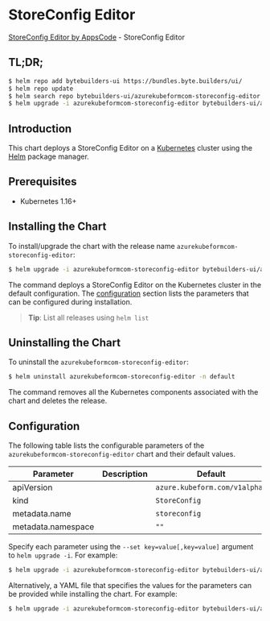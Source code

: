 # StoreConfig Editor

[StoreConfig Editor by AppsCode](https://byte.builders) - StoreConfig Editor

## TL;DR;

```bash
$ helm repo add bytebuilders-ui https://bundles.byte.builders/ui/
$ helm repo update
$ helm search repo bytebuilders-ui/azurekubeformcom-storeconfig-editor --version=v0.4.18
$ helm upgrade -i azurekubeformcom-storeconfig-editor bytebuilders-ui/azurekubeformcom-storeconfig-editor -n default --create-namespace --version=v0.4.18
```

## Introduction

This chart deploys a StoreConfig Editor on a [Kubernetes](http://kubernetes.io) cluster using the [Helm](https://helm.sh) package manager.

## Prerequisites

- Kubernetes 1.16+

## Installing the Chart

To install/upgrade the chart with the release name `azurekubeformcom-storeconfig-editor`:

```bash
$ helm upgrade -i azurekubeformcom-storeconfig-editor bytebuilders-ui/azurekubeformcom-storeconfig-editor -n default --create-namespace --version=v0.4.18
```

The command deploys a StoreConfig Editor on the Kubernetes cluster in the default configuration. The [configuration](#configuration) section lists the parameters that can be configured during installation.

> **Tip**: List all releases using `helm list`

## Uninstalling the Chart

To uninstall the `azurekubeformcom-storeconfig-editor`:

```bash
$ helm uninstall azurekubeformcom-storeconfig-editor -n default
```

The command removes all the Kubernetes components associated with the chart and deletes the release.

## Configuration

The following table lists the configurable parameters of the `azurekubeformcom-storeconfig-editor` chart and their default values.

|     Parameter      | Description |                 Default                  |
|--------------------|-------------|------------------------------------------|
| apiVersion         |             | <code>azure.kubeform.com/v1alpha1</code> |
| kind               |             | <code>StoreConfig</code>                 |
| metadata.name      |             | <code>storeconfig</code>                 |
| metadata.namespace |             | <code>""</code>                          |


Specify each parameter using the `--set key=value[,key=value]` argument to `helm upgrade -i`. For example:

```bash
$ helm upgrade -i azurekubeformcom-storeconfig-editor bytebuilders-ui/azurekubeformcom-storeconfig-editor -n default --create-namespace --version=v0.4.18 --set apiVersion=azure.kubeform.com/v1alpha1
```

Alternatively, a YAML file that specifies the values for the parameters can be provided while
installing the chart. For example:

```bash
$ helm upgrade -i azurekubeformcom-storeconfig-editor bytebuilders-ui/azurekubeformcom-storeconfig-editor -n default --create-namespace --version=v0.4.18 --values values.yaml
```
